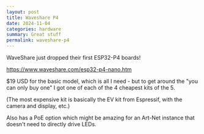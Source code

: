 ```yaml
---
layout: post
title: Waveshare P4
date: 2024-11-04
categories: hardware
summary: Great stuff
permalink: waveshare-p4
---
```


<style>
    p img {
        text-align: center;
        padding: 0;
    }
</style>

WaveShare just dropped their first ESP32-P4 boards!

https://www.waveshare.com/esp32-p4-nano.htm

$19 USD for the basic model, which is all I need - but to get around the "you can only buy one" I got one of each of the 4 cheapest kits of the 5.

(The most expensive kit is basically the EV kit from Espressif, with the camera and display, etc.)

Also has a PoE option which might be amazing for an Art-Net instance that doesn't need to directly drive LEDs.


